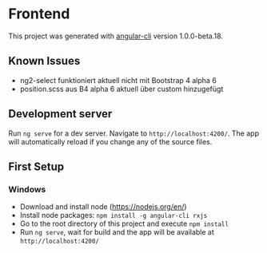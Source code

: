 # Frontend

This project was generated with [angular-cli](https://github.com/angular/angular-cli) version 1.0.0-beta.18.

## Known Issues

- ng2-select funktioniert aktuell nicht mit Bootstrap 4 alpha 6
- position.scss aus B4 alpha 6 aktuell über custom hinzugefügt

## Development server
Run `ng serve` for a dev server. Navigate to `http://localhost:4200/`. The app will automatically reload if you change any of the source files.

## First Setup
### Windows
 * Download and install node (https://nodejs.org/en/)
 * Install node packages: `npm install -g angular-cli rxjs`
 * Go to the root directory of this project and execute `npm install`
 * Run `ng serve`, wait for build and the app will be available at `http://localhost:4200/`
